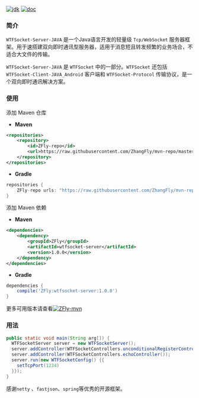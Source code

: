 [![jdk](http://oagxppklv.bkt.clouddn.com/jdk-version-1.8.svg)](https://github.com/ZhangFly/WTFSocket_Server_JAVA) [![doc](http://oagxppklv.bkt.clouddn.com/wiki.svg)](https://github.com/ZhangFly/WTFSocket_Server_JAVA/wiki)

### 简介

`WTFSocket-Server-JAVA` 是一个Java语言开发的轻量级 `Tcp/WebSocket` 服务器框架。用于速搭建双向即时通讯型服务器，适用于消息短且转发频繁的业务场合，不适合大文件的传输。

`WTFSocket-Server-JAVA` 是 `WTFSocket` 中的一部分。`WTFSocket` 还包括 `WTFSocket-Client-JAVA_Android` 客户端和 `WTFSocket-Protocol` 传输协议，是一个双向即时通讯解决方案。

### 使用

添加 Maven 仓库

- **Maven**

```xml
<repositories>
    <repository>
    	<id>ZFly-repo</id>
        <url>https://raw.githubusercontent.com/ZhangFly/mvn-repo/master</url>
    </repository>
</repositories>
```

- **Gradle**

```groovy
repositories {
    ZFly-repo urls: "https://raw.githubusercontent.com/ZhangFly/mvn-repo/master"
}
```

添加 Maven 依赖

- **Maven**

```xml
<dependencies>
	<dependency>
    	<groupId>ZFly</groupId>
        <artifactId>wtfsocket-server</artifactId>
        <version>1.0.0</version>
    </dependency>
</dependencies>
```

- **Gradle**

```groovy
dependencies {
    compile('ZFly:wtfsocket-server:1.0.0')
}
```

更多可用版本请查看[![ZFly-mvn](http://oagxppklv.bkt.clouddn.com/maven-zfly.svg)](https://github.com/ZhangFly/mvn-repo)

### 用法

```java
public static void main(String arg[]) {
  WTFSocketServer server = new WTFSocketServer();
  server.addController(WTFSocketControllers.unconditionalRegisterController());
  server.addController(WTFSocketControllers.echoController());
  server.run(new WTFSocketConfig() {{
    setTcpPort(1234)
  }});
}
```



感谢`netty` 、`fastjson`、`spring`等优秀的开源框架。

